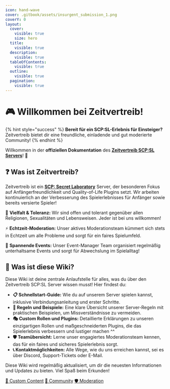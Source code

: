 ```yaml
---
icon: hand-wave
cover: .gitbook/assets/insurgent_submission_1.png
coverY: 0
layout:
  cover:
    visible: true
    size: hero
  title:
    visible: true
  description:
    visible: true
  tableOfContents:
    visible: true
  outline:
    visible: true
  pagination:
    visible: true
---
```


# 🎮 Willkommen bei Zeitvertreib!

{% hint style="success" %}
**Bereit für ein SCP:SL-Erlebnis für Einsteiger?** Zeitvertreib bietet dir eine freundliche, einladende und gut moderierte Community!
{% endhint %}

Willkommen in der **offiziellen Dokumentation** des [**Zeitvertreib SCP:SL Servers**](https://dsc.gg/zeit)! 🚀

## ❓ Was ist Zeitvertreib?

Zeitvertreib ist ein [**SCP: Secret Laboratory**](https://store.steampowered.com/app/700330/SCP_Secret_Laboratory/) Server, der besonderen Fokus auf Anfängerfreundlichkeit und Quality-of-Life Plugins setzt. Wir arbeiten kontinuierlich an der Verbesserung des Spielerlebnisses für Anfänger sowie bereits versierte Spieler!

🌈 **Vielfalt & Toleranz:** Wir sind offen und tolerant gegenüber allen Religionen, Sexualitäten und Lebensweisen. Jeder ist bei uns willkommen!

⚡ **Echtzeit-Moderation:** Unser aktives Moderationsteam kümmert sich stets in Echtzeit um alle Probleme und sorgt für ein faires Spielumfeld.

🎪 **Spannende Events:** Unser Event-Manager Team organisiert regelmäßig unterhaltsame Events und sorgt für Abwechslung im Spielalltag!

## 🎯 Was ist diese Wiki?

Diese Wiki ist deine zentrale Anlaufstelle für alles, was du über den Zeitvertreib SCP:SL Server wissen musst! Hier findest du:

- **📋 Schnellstart-Guide:** Wie du auf unserem Server spielen kannst, inklusive Verbindungsanleitung und erster Schritte.
- **📖 Regeln und Beispiele:** Eine klare Übersicht unserer Server-Regeln mit praktischen Beispielen, um Missverständnisse zu vermeiden.
- **🎭 Custom Rollen und Plugins:** Detaillierte Erklärungen zu unseren einzigartigen Rollen und maßgeschneiderten Plugins, die das Spielerlebnis verbessern und lustiger machen ^^
- **🛡️ Teamübersicht:** Lerne unser engagiertes Moderationsteam kennen, das für ein faires und sicheres Spielerlebnis sorgt.
- **📞 Kontaktmöglichkeiten:** Alle Wege, wie du uns erreichen kannst, sei es über Discord, Support-Tickets oder E-Mail.

Diese Wiki wird regelmäßig aktualisiert, um dir die neuesten Informationen und Updates zu bieten. Viel Spaß beim Erkunden!

[🎪 Custom Content](custom-content/custom-roles/README.md)
[👥 Community](events/calendar.md)
[🛡️ Moderation](server-info/rules.md)
